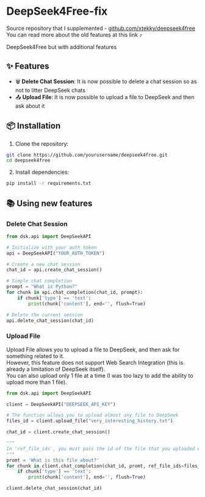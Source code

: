 # DeepSeek4Free-fix
Source repository that I supplemented - [github.com/xtekky/deepseek4free](https://github.com/xtekky/deepseek4free) <br>
You can read more about the old features at this link ⤴

DeepSeek4Free but with additional features

## ✨ Features
- 🗑 **Delete Chat Session**: It is now possible to delete a chat session so as not to litter DeepSeek chats
- 📤 **Upload File**: It is now possible to upload a file to DeepSeek and then ask about it

## 📦 Installation

1. Clone the repository:
```bash
git clone https://github.com/yourusername/deepseek4free.git
cd deepseek4free
```

2. Install dependencies:
```bash
pip install -r requirements.txt
```

## 📚 Using new features

### Delete Chat Session
```python
from dsk.api import DeepSeekAPI

# Initialize with your auth token
api = DeepSeekAPI("YOUR_AUTH_TOKEN")

# Create a new chat session
chat_id = api.create_chat_session()

# Simple chat completion
prompt = "What is Python?"
for chunk in api.chat_completion(chat_id, prompt):
    if chunk['type'] == 'text':
        print(chunk['content'], end='', flush=True)

# Delete the current session
api.delete_chat_session(chat_id)
```

### Upload File
Upload File allows you to upload a file to DeepSeek, and then ask for something related to it. <br>
However, this feature does not support Web Search Integration (this is already a limitation of DeepSeek itself). <br>
You can also upload only 1 file at a time (I was too lazy to add the ability to upload more than 1 file).

```python
from dsk.api import DeepSeekAPI

client = DeepSeekAPI("DEEPSEEK_API_KEY")

# The function allows you to upload almost any file to DeepSeek
files_id = client.upload_file("very_interesting_history.txt")

chat_id = client.create_chat_session()

"""
In 'ref_file_ids', you must pass the id of the file that you uploaded earlier.
"""
promt = 'What is this file about?'
for chunk in client.chat_completion(chat_id, promt, ref_file_ids=files_id, thinking_enabled=False, search_enabled=False):
    if chunk['type'] == 'text':
        print(chunk['content'], end='', flush=True)

client.delete_chat_session(chat_id)
```

